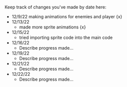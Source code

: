 Keep track of changes you've made by date here:

* 12/9/22
  making animations for enemies and player {x}
* 12/13/22
  * made more sprite animations {x}
* 12/15/22
  * tried importing sprite code into the main code 
* 12/16/22
  * Describe progress made...
* 12/19/22
  * Describe progress made...
* 12/21/22
  * Describe progress made...
* 12/22/22
  * Describe progress made...
